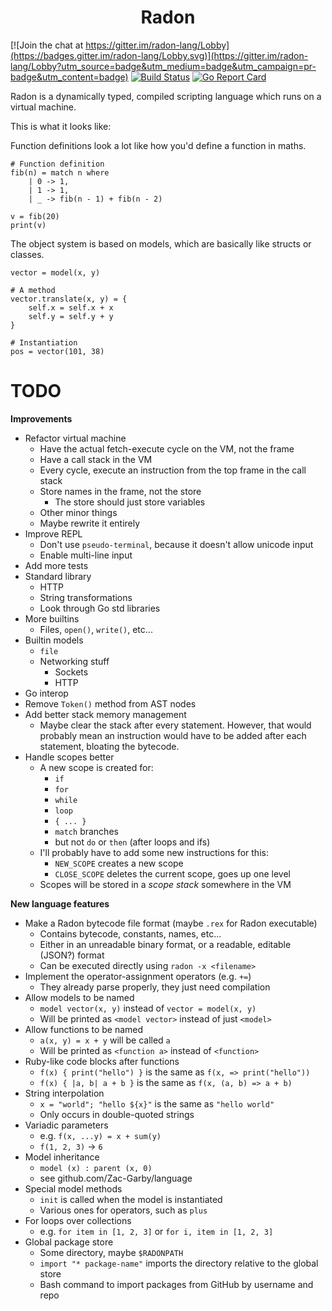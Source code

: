 <h1 align="center">Radon</h1>

[![Join the chat at https://gitter.im/radon-lang/Lobby](https://badges.gitter.im/radon-lang/Lobby.svg)](https://gitter.im/radon-lang/Lobby?utm_source=badge&utm_medium=badge&utm_campaign=pr-badge&utm_content=badge) [![Build Status](https://travis-ci.org/Zac-Garby/radon.svg?branch=master)](https://travis-ci.org/Zac-Garby/radon) [![Go Report Card](https://goreportcard.com/badge/github.com/Zac-Garby/radon)](https://goreportcard.com/report/github.com/Zac-Garby/radon)

Radon is a dynamically typed, compiled scripting language which runs on a virtual
machine.

This is what it looks like:

Function definitions look a lot like how you'd define a function in maths.
```
# Function definition
fib(n) = match n where
    | 0 -> 1,
    | 1 -> 1,
    | _ -> fib(n - 1) + fib(n - 2)

v = fib(20)
print(v)
```

The object system is based on models, which are basically like structs or
classes.
```
vector = model(x, y)

# A method
vector.translate(x, y) = {
    self.x = self.x + x
    self.y = self.y + y
}

# Instantiation
pos = vector(101, 38)
```

# TODO

**Improvements**
 - Refactor virtual machine
   - Have the actual fetch-execute cycle on the VM, not the frame
   - Have a call stack in the VM
   - Every cycle, execute an instruction from the top frame in the call stack
   - Store names in the frame, not the store
     - The store should just store variables
   - Other minor things
   - Maybe rewrite it entirely
 - Improve REPL
   - Don't use `pseudo-terminal`, because it doesn't allow unicode input
   - Enable multi-line input
 - Add more tests
 - Standard library
   - HTTP
   - String transformations
   - Look through Go std libraries
 - More builtins
   - Files, `open()`, `write()`, etc...
 - Builtin models
   - `file`
   - Networking stuff
     - Sockets
     - HTTP
 - Go interop
 - Remove `Token()` method from AST nodes
 - Add better stack memory management
   - Maybe clear the stack after every statement. However, that would probably
     mean an instruction would have to be added after each statement, bloating
     the bytecode.
 - Handle scopes better
   - A new scope is created for:
     - `if`
	 - `for`
	 - `while`
	 - `loop`
	 - `{ ... }`
	 - `match` branches
	 - but not `do` or `then` (after loops and ifs)
   - I'll probably have to add some new instructions for this:
     - `NEW_SCOPE` creates a new scope
	 - `CLOSE_SCOPE` deletes the current scope, goes up one level
   - Scopes will be stored in a *scope stack* somewhere in the VM

**New language features**
 - Make a Radon bytecode file format (maybe `.rex` for Radon executable)
   - Contains bytecode, constants, names, etc...
   - Either in an unreadable binary format, or a readable, editable (JSON?) format
   - Can be executed directly using `radon -x <filename>`
 - Implement the operator-assignment operators (e.g. `+=`)
   - They already parse properly, they just need compilation
 - Allow models to be named
   - `model vector(x, y)` instead of `vector = model(x, y)`
   - Will be printed as `<model vector>` instead of just `<model>`
 - Allow functions to be named
   - `a(x, y) = x + y` will be called `a`
   - Will be printed as `<function a>` instead of `<function>`
 - Ruby-like code blocks after functions
   - `f(x) { print("hello") }` is the same as `f(x, => print("hello"))`
   - `f(x) { |a, b| a + b }` is the same as `f(x, (a, b) => a + b)`
 - String interpolation
   - `x = "world"; "hello ${x}"` is the same as `"hello world"`
   - Only occurs in double-quoted strings
 - Variadic parameters
   - e.g. `f(x, ...y) = x + sum(y)`
   - `f(1, 2, 3)` &rarr; `6`
 - Model inheritance
   - `model (x) : parent (x, 0)`
   - see github.com/Zac-Garby/language
 - Special model methods
   - `init` is called when the model is instantiated
   - Various ones for operators, such as `plus`
 - For loops over collections
   - e.g. `for item in [1, 2, 3]` or `for i, item in [1, 2, 3]`
 - Global package store
   - Some directory, maybe `$RADONPATH`
   - `import "* package-name"` imports the directory relative to the global store
   - Bash command to import packages from GitHub by username and repo

